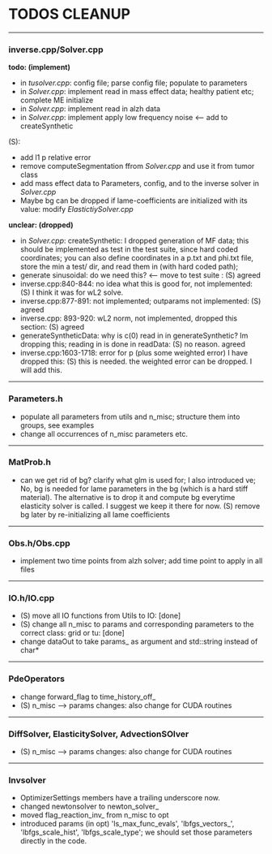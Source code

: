 # TODOS CLEANUP
---

### inverse.cpp/Solver.cpp

**todo: (implement)**
 - in _tusolver.cpp_: config file; parse config file; populate to parameters
 - in _Solver.cpp_: implement read in mass effect data; healthy patient etc; complete ME initialize
 - in _Solver.cpp_: implement read in alzh data
 - in _Solver.cpp_: implement apply low frequency noise <-- add to createSynthetic

 (S):
 - add l1 p relative error
 - remove computeSegmentation ffrom _Solver.cpp_ and use it from tumor class
 - add mass effect data to Parameters, config, and to the inverse solver in _Solver.cpp_
 - Maybe bg can be dropped if lame-coefficients are initialized with its value:  modify _ElastictiySolver.cpp_

**unclear: (dropped)**
 - in _Solver.cpp_: createSynthetic: I dropped generation of MF data; this should be implemented as test in the test suite, since hard coded coordinates; you can also define coordinates in a p.txt and phi.txt file, store the min a test/ dir, and read them in (with hard coded path);
- generate sinusoidal: do we need this? <-- move to test suite : (S) agreed
 - inverse.cpp:840-844: no idea what this is good for, not implemented: (S) I think it was for wL2 solve.
 - inverse.cpp:877-891: not implemented; outparams not implemented: (S) agreed
 - inverse.cpp: 893-920: wL2 norm, not implemented, dropped this section: (S) agreed
 - generateSyntheticData: why is c(0) read in in generateSynthetic? Im dropping this; reading in is done in readData: (S) no reason. agreed
 - inverse.cpp:1603-1718: error for p (plus some weighted error) I have dropped this: (S) this is needed. the weighted error can be dropped. I will add this.

---

 ### Parameters.h
  - populate all parameters from utils and n_misc; structure them into groups, see examples
  - change all occurrences of n_misc parameters etc.

---

### MatProb.h
- can we get rid of bg? clarify what glm is used for; I also introduced ve;
No, bg is needed for lame parameters in the bg (which is a hard stiff material). The alternative is to drop it and compute bg everytime elasticity solver is called. I suggest we keep it there for now.
(S) remove bg later by re-initializing all lame coefficients

---

### Obs.h/Obs.cpp
- implement two time points from alzh solver; add time point to apply in all files

---

### IO.h/IO.cpp
- (S) move all IO functions from Utils to IO: [done]
- (S) change all  n_misc to params and corresponding parameters to the correct class: grid or tu: [done]
- change dataOut to take params_ as argument and std::string instead of char*

---
### PdeOperators
- change forward_flag to time_history_off_
- (S) n_misc --> params changes: also change for CUDA routines

--- 
### DiffSolver, ElasticitySolver, AdvectionSOlver
- (S) n_misc --> params changes: also change for CUDA routines


---
### Invsolver
- OptimizerSettings members have a trailing underscore now.
- changed newtonsolver to newton_solver_
- moved flag_reaction_inv_ from n_misc to opt
- introduced params (in opt) 'ls_max_func_evals', 'lbfgs_vectors_', 'lbfgs_scale_hist', 'lbfgs_scale_type'; we should set those parameters directly in the code.
